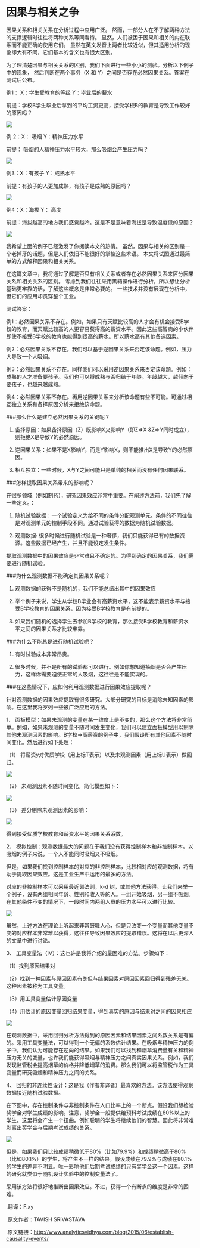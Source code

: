 # 因果与相关之争

因果关系和相关关系在分析过程中应用广泛。
然而，一部分人在不了解两种方法的支撑逻辑时往往将两种关系等同看待。
显然，人们被困于因果和相关的内在联系而不能正确的使用它们。
虽然在英文发音上两者比较近似，但其适用分析的现象却大有不同，它们基本的含义也有很大区别。

为了理清楚因果与相关关系的区别，我们下面进行一些小小的测验。分析以下例子中的现象，
然后判断在两个事务（X 和 Y）之间是否存在必然因果关系。答案在测试后公布。

例1： X：学生受教育的等级  Y：毕业后的薪水

前提：学校B学生毕业后拿到的平均工资更高，接受学校B的教育是导致工作较好的原因吗？

![](http://static.datartisan.com/upload/attachment/2015/06/TlPQZr9o.png)

例 2：X： 吸烟  Y：精神压力水平

前提： 吸烟的人精神压力水平较大，那么吸烟会产生压力吗？

![](http://static.datartisan.com/upload/attachment/2015/06/wZAVcX6U.png)

例3：X：有孩子  Y：成熟水平

前提：有孩子的人更加成熟，有孩子是成熟的原因吗？

![](http://static.datartisan.com/upload/attachment/2015/06/juHySskA.png)

例4：X：海拔  Y： 高度

前提：海拔越高的地方我们感觉越冷。这是不是意味着海拔是导致温度低的原因？

![](    http://static.datartisan.com/upload/attachment/2015/06/k5fUJnKT.png)

我希望上面的例子已经激发了你阅读本文的热情。
虽然，因果与相关的区别是一个老掉牙的话题，但是人们依旧不能很好的掌控这些术语。
本文将试图通过最简单的方式解释因果和相关关系。

在这篇文章中，我将通过了解是否只有相关关系或者存在必然因果关系来区分因果关系和相关关系的区别。
考虑到我们往往采用黑箱操作进行分析，所以想让分析基础更牢靠的话，了解这些概念是非常必要的。
一些技术并没有展现在分析中，但它们的应用却贯穿整个工业。

测试答案：

例1：必然因果关系不存在。例如，如果只有天赋比较高的人才会有机会接受B学校的教育，而天赋比较高的人更容易获得高的薪资水平。因此这些高智商的小伙伴即使不接受B学校的教育也能得到很高的薪水。所以薪水高有其他备选因素。

例2：必然因果关系不存在。我们可以基于逆因果关系来否定该命题。例如，压力大导致一个人吸烟。

例3：必然因果关系不存在。同样我们可以采用逆因果关系来否定该命题。例如：成熟的人才准备要孩子。我们也可以将成熟与否归结于年龄。年龄越大，越倾向于要孩子，也越来越成熟。

例4：必然因果关系不存在。再用逆因果关系来分析该命题有些不可能。可通过相互独立关系和备择原因分析来拒绝该命题。

###那么什么是建立必然因果关系的关键呢？

1. 备择原因：如果备择原因（Z）既影响X又影响Y（即Z=>X &Z=>Y同时成立），则拒绝X是导致Y的必然原因。

2.  逆因果关系：如果不是X影响Y，而是Y影响X，则不能推出X是导致Y的必然原因。

3.  相互独立：一些时候，X与Y之间可能只是单纯的相关而没有任何因果联系。

###怎样提取因果关系带来的影响呢？

在很多领域（例如制药），研究因果效应非常中重要。在阐述方法前，我们先了解一些定义。：

1.  随机试验数据：一个试验定义为给不同的条件分配观测单元。条件的不同往往是对观测单元的控制手段不同。通过试验获得的数据为随机试验数据。

2.  观测数据: 很多时候进行随机试验是一种奢侈，我们只能获得已有的数据资源。这些数据已经产生，并且不能设定发生条件。

提取观测数据中的因果效应是非常难且不确定的。为得到确定的因果关系，我们需要进行随机试验。

###为什么观测数据不能确定其因果关系呢？
 
1. 观测数据的获得不是随机的，我们不能总结出其中的因果效应

2.  举个例子来说，学生从学校B毕业会有高薪资水平，这不能表示薪资水平与接受B学校教育的因果关系，因为接受B学校教育是有前提的。

3. 如果我们随机的选择学生去参加B学校的教育，那么接受B学校教育和薪资水平之间的因果关系才比较牢靠。

###为什么不能总是进行随机试验呢？

 1. 有时试验成本非常昂贵。
 
 2. 很多时候，并不是所有的试验都可以进行。例如你想知道抽烟是否会产生压力，这样你需要迫使正常的人吸烟，这往往是不能实现的。
 
###在这些情况下，应如何利用观测数据进行因果效应提取呢？
 
 针对观测数据的因果效应提取有很多研究。大部分研究的目标是消除未知因素的影响。在这里我将罗列一些被广泛应用的方法。
 
 1、 面板模型：如果未观测的变量在某一维度上是不变的，那么这个方法将非常简单。例如，如果未观测的变量不随时间发生变化，我们可以建立面板模型用以剔除其他未观测因素的影响。B学校=>高薪资的例子中，我们假设所有其他因素不随时间变化。然后进行如下处理：

（1） 将薪资y对优质学校（用上标T表示）以及未观测因素（用上标U表示）做回归。

![](http://static.datartisan.com/upload/attachment/2015/06/PEigJYoD.png)

（2） 未观测因素不随时间变化，简化模型如下：

![](http://static.datartisan.com/upload/attachment/2015/06/dEO3rXv2.png)

（3） 差分剔除未观测因素的影响：

![](http://static.datartisan.com/upload/attachment/2015/06/xq9Lb4AW.png)

得到接受优质学校教育和薪资水平的因果关系系数。


2、 模拟控制：观测数据最大的问题在于我们没有获得控制样本和非控制样本。以吸烟的例子来说，一个人不能同时吸烟又不吸烟。

但是，如果我们找到控制样本的对应的非控制样本，比较相对应的观测数据，将有助于提取因果效应。这是工业生产中运用的最多的方法。

对应的非控制样本可以采用最近邻法则，k-d 树，或其他方法获得。让我们来举一个例子，设有两组相同年龄、性别和收入等的人。一组开始吸烟，另一组不吸烟。在其他条件不变的情况下，一段时间内两组人员的压力水平可以进行比较。

![](http://static.datartisan.com/upload/attachment/2015/06/tA8WhGt3.jpg)

虽然，上述方法在理论上听起来非常鼓舞人心，但是只改变一个变量而其他变量不变的对应样本非常难以获得，这往往导致因果效应的提取错误。这将在以后更深入的文章中进行讨论。

3、 工具变量法（IV）：这也许是我将介绍的最困难的方法。步骤如下：

（1）找到原因结果对

（2）找到一种因素与原因因素有关但与结果因素对原因因素回归得到残差无关。这种因素被称为工具变量。

（3）用工具变量估计原因变量

（4）用估计的原因变量回归结果变量，得到真实的原因与结果对之间的因果相应

![](http://static.datartisan.com/upload/attachment/2015/06/1pu5uJjY.png)

在观测数据中，采用回归分析方法得到的原因因素和结果因素之间系数关系是有偏的。采用工具变量法，可以得到一个无偏的系数估计结果。在吸烟与精神压力的例子中，我们认为可能存在逆向的结果。如果我们可以找到和烟草消费量有关和精神压力无关的变量，也许我们能获得吸烟与精神压力之间真实因果关系。例如，我们发现监管税会提高烟草的价格并降低烟草的消费。那么我们可以将监管税作为工具变量而研究吸烟和精神压力之间的关系。

4、 回归的非连续性设计：这是我（作者非译者）最喜欢的方法。该方法使得观察数据接近随机试验数据。

在下图中，存在控制条件与非控制条件在人口比率上的一个断点。假设我们想检验奖学金对学生成绩的影响。注意，奖学金一般提供给预科考试成绩在80%以上的学生。这里将会产生一个扭曲。例如聪明的学生将继续他们的智慧。因此将非常难剥离出奖学金与后期考试成绩的关系。

![](http://static.datartisan.com/upload/attachment/2015/06/UVqQOHsx.png)

但是，如果我们只比较成绩稍微低于80%（比如79.9%）和成绩稍微高于80%（比如80.1%）的学生，将产生不一样的结果。假设成绩在79.9%与成绩在80.1%的学生的差异不明显。唯一影响他们后期考试成绩的只有奖学金这一个因素。这样的研究就类似于随机设计实验中的控制变量法了。

采用该方法将很好地推断出因果效应。不过，获得一个有断点的维度是非常的困难。

.翻译：F.xy

.原文作者：TAVISH SRIVASTAVA

.原文链接：http://www.analyticsvidhya.com/blog/2015/06/establish-causality-events/
